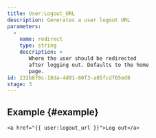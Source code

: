 ```yaml
---
title: User:Logout_URL
description: Generates a user logout URL
parameters:
  -
    name: redirect
    type: string
    description: >
       Where the user should be redirected
       after logging out. Defaults to the home
       page.
id: 232b878c-18da-4d01-80f3-a85fcdf65ed8
stage: 3
---
```

## Example {#example}

```
<a href="{{ user:logout_url }}">Log out</a>
```
